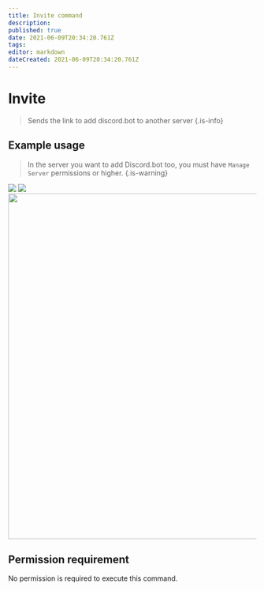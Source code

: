 ```yaml
---
title: Invite command
description: 
published: true
date: 2021-06-09T20:34:20.761Z
tags: 
editor: markdown
dateCreated: 2021-06-09T20:34:20.761Z
---
```


# Invite
> Sends the link to add discord.bot to another server
{.is-info}
## Example usage
> In the server you want to add Discord.bot too, you must have `Manage Server` permissions or higher.
{.is-warning}

![](https://i.imgur.com/u4mUwik.png)
![](https://i.imgur.com/M1zkT0T.png)
<img src="https://i.imgur.com/GVQriGI.gif" width="700">
## Permission requirement
No permission is required to execute this command.